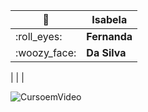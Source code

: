 | :hugs: | **Isabela** |
| --- | --- |
| :roll\_eyes: | **Fernanda** |
| :woozy\_face: | **Da Silva** |
|
 |
 |

![CursoemVideo](https://cdn.folhape.com.br/img/pc/1100/1/dn\_arquivo/2019/09/quantas-horas-um-cachorro-dorme.jpg)
